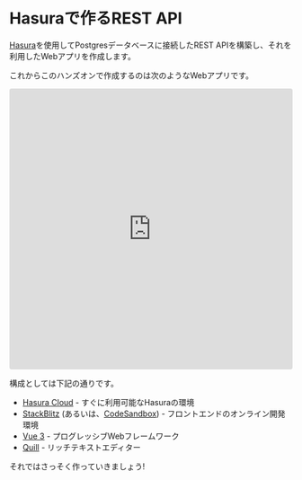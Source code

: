 # Hasuraで作るREST API

[Hasura](https://hasura.io/)を使用してPostgresデータベースに接続したREST APIを構築し、それを利用したWebアプリを作成します。

これからこのハンズオンで作成するのは次のようなWebアプリです。

<iframe
  src="https://stackblitz.com/github/kou029w/hasura-rest-hands-on/tree/main/frontend?embed=1&view=preview&terminal=dev&file=src/App.vue"
  style="
    width: 100%;
    height: 500px;
    border: 0;
    border-radius: 4px;
    overflow: hidden;
  "
  title="vue3-hasura-rest"
></iframe>

構成としては下記の通りです。

- [Hasura Cloud](https://cloud.hasura.io/) - すぐに利用可能なHasuraの環境
- [StackBlitz](https://stackblitz.com/) (あるいは、[CodeSandbox](https://codesandbox.io/)) - フロントエンドのオンライン開発環境
- [Vue 3](https://vuejs.org/) - プログレッシブWebフレームワーク
- [Quill](https://quilljs.com/) - リッチテキストエディター

それではさっそく作っていきましょう!
